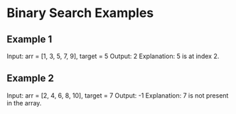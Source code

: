 # Binary Search Examples

## Example 1

Input: arr = [1, 3, 5, 7, 9], target = 5
Output: 2
Explanation: 5 is at index 2.

## Example 2

Input: arr = [2, 4, 6, 8, 10], target = 7
Output: -1
Explanation: 7 is not present in the array.
